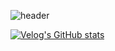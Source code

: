 ![header](https://capsule-render.vercel.app/api?type=transparent&fontColor=BB2649&height=100&section=header&text=Hosik%20Kim&fontSize=44&desc=Web%20Frontend%20Developer&descAlignY=80&descAlign=60&descSize=14)
  
[![Velog's GitHub stats](https://velog-readme-stats.vercel.app/api?name=Hosik)](https://velog.io/@hosickk)

 </div>
